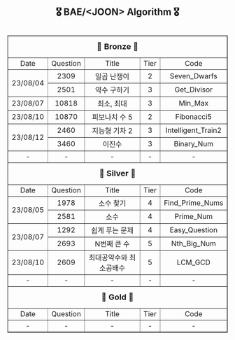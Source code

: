 <br></br>
<div align="center"><b><span style="font-size:150%">🎖️ BAE/&lt;JOON> Algorithm 🎖️</span></b></div>
<br>

<table align="center" border="1" width="80%">
<tr align="center">
<td colspan="5" height="50px"><b><font size=4>🥉 Bronze 🥉</font></b></td>
</tr>
<tr align="center">
<td>Date</td>
<td>Question</td>
<td>Title</td>
<td>Tier</td>
<td>Code</td>
</tr>
<tr align="center">
<td rowspan="2">23/08/04</td>
<td>2309</td>
<td>일곱 난쟁이</td>
<td>2</td>
<td>Seven_Dwarfs</td>
</tr>
<tr align="center">
<td>2501</td>
<td>약수 구하기</td>
<td>3</td>
<td>Get_Divisor</td>
</tr>
<tr align="center">
<td>23/08/07</td>
<td>10818</td>
<td>최소, 최대</td>
<td>3</td>
<td>Min_Max</td>
</tr>
<tr align="center">
<td>23/08/10</td>
<td>10870</td>
<td>피보나치 수 5</td>
<td>2</td>
<td>Fibonacci5</td>
</tr>
<tr align="center">
<td rowspan="2">23/08/12</td>
<td>2460</td>
<td>지능형 기차 2</td>
<td>3</td>
<td>Intelligent_Train2</td>
</tr>
<tr align="center">
<td>3460</td>
<td>이진수</td>
<td>3</td>
<td>Binary_Num</td>
</tr>
<tr align="center">
<td>-</td>
<td>-</td>
<td>-</td>
<td>-</td>
<td>-</td>
</tr>

<tr align="center">
<td colspan="5" height="50px"><b><font size=4>🥈 Silver 🥈</b></td>
</tr>
<tr align="center">
<td>Date</td>
<td>Question</td>
<td>Title</td>
<td>Tier</td>
<td>Code</td>
</tr>
<tr align="center">
<td rowspan="2">23/08/05</td>
<td>1978</td>
<td>소수 찾기</td>
<td>4</td>
<td>Find_Prime_Nums</td>
</tr>
<tr align="center">
<td>2581</td>
<td>소수</td>
<td>4</td>
<td>Prime_Num</td>
</tr>
<tr align="center">
<td rowspan="2">23/08/07</td>
<td>1292</td>
<td>쉽게 푸는 문제</td>
<td>4</td>
<td>Easy_Question</td>
</tr>
<tr align="center">
<td>2693</td>
<td>N번째 큰 수</td>
<td>5</td>
<td>Nth_Big_Num</td>
</tr>
<tr align="center">
<td>23/08/10</td>
<td>2609</td>
<td>최대공약수와 최소공배수</td>
<td>5</td>
<td>LCM_GCD</td>
</tr>
<tr align="center">
<td>-</td>
<td>-</td>
<td>-</td>
<td>-</td>
<td>-</td>
</tr>
<tr align="center">
<td colspan="5" height="50px"><b><font size=4>🥇 Gold 🥇</b></td>
</tr>
<tr align="center">
<td>Date</td>
<td>Question</td>
<td>Title</td>
<td>Tier</td>
<td>Code</td>
</tr>
<tr align="center">
<td>-</td>
<td>-</td>
<td>-</td>
<td>-</td>
<td>-</td>
</tr>
</table>